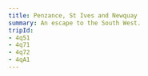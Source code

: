 ```yaml
---
title: Penzance, St Ives and Newquay
summary: An escape to the South West.
tripId:
- 4q51
- 4q71
- 4q72
- 4qA1
---
```

